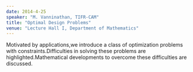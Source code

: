 ```yaml
---
date: 2014-4-25
speaker: "M. Vanninathan, TIFR-CAM"
title: "Optimal Design Problems"
venue: "Lecture Hall I, Department of Mathematics"
---
```

Motivated by applications,we introduce a class of optimization problems
with constraints.Difficulties in solving these problems are
highlighted.Mathematical developments to overcome these difficulties are
discussed.
